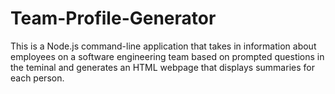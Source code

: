 # Team-Profile-Generator
This is a Node.js command-line application that takes in information about employees on a software engineering team based on prompted questions in the teminal and generates an HTML webpage that displays summaries for each person. 